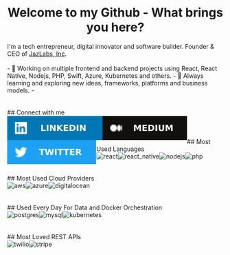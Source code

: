 <h1 align="center">Welcome to my Github - What brings you here?</h1>
I'm a tech entrepreneur, digital innovator and software builder. Founder & CEO of <a href="https://jazlabs.com" target="_blank">JazLabs, Inc</a>.
<br>
<br>
- 🔭 Working on multiple frontend and backend projects using React, React Native, Nodejs, PHP, Swift, Azure, Kubernetes and others.
- 🌱 Always learning and exploring new ideas, frameworks, platforms and business models.
-
<br>
<br>
<br>
## Connect with me
<br>
<div align="center">
<a href="https://www.linkedin.com/in/davidfeldt/" target="_blank"><img align="left" alt="linked-in" src="images/linkedin.svg" /></a>&nbsp;<a href="https://medium.com/@davidfeldt" target="_blank"><img align="left" alt="medium" src="images/medium.svg" /></a>&nbsp;<a href="https://twitter.com/davidfeldt" target="_blank"><img align="left" alt="twitter" src="images/twitter.svg" /></a>
</div>
<br>
<br>
## Most Used Languages
<br>
<div align="center">
<a href="https://reactjs.org/" target="_blank"><img align="left" alt="react" src="https://img.shields.io/badge/react%20-%2320232a.svg?&style=for-the-badge&logo=react&logoColor=%2361DAFB" /></a>&nbsp;<a href="https://reactnative.dev/" target="_blank"><img align="left" alt="react_native" src="https://img.shields.io/badge/react_native-%2320232a.svg?style=for-the-badge&logo=react&logoColor=%2361DAFB" /></a>&nbsp;<a href="https://nodejs.org/en/" target="_blank"><img align="left" alt="nodejs" src="https://img.shields.io/badge/node.js%20-%2343853D.svg?&style=for-the-badge&logo=node.js&logoColor=white" /></a>&nbsp;<a href="https://www.php.net/" target="_blank"><img align="left" alt="php" src="https://img.shields.io/badge/php-%23777BB4.svg?style=for-the-badge&logo=php&logoColor=white" /></a>
</div>
<br>
<br>
## Most Used Cloud Providers
<br>
<div align="center">
<a href="https://console.aws.amazon.com" target="_blank"><img align="left" alt="aws" src="https://img.shields.io/badge/Amazon%20AWS-%23232F3E?logo=amazon-aws&logoColor=white&style=for-the-badge" /></a>&nbsp;<a href="https://portal.azure.com" target="_blank"><img align="left" alt="azure" src="https://img.shields.io/badge/azure-%230072C6.svg?style=for-the-badge&logo=azure-devops&logoColor=white" /></a>&nbsp;<a href="https://cloud.digitalocean.com/" target="_blank"><img align="left" alt="digitalocean" src="https://img.shields.io/badge/DigitalOcean-%230167ff.svg?style=for-the-badge&logo=digitalOcean&logoColor=white" /></a>
</div>
<br>
<br>
## Used Every Day For Data and Docker Orchestration
<br>
<div align="center">
<a href="https://www.postgresql.org/" target="_blank"><img align="left" alt="postgres" src="https://img.shields.io/badge/postgres-%23316192.svg?&style=for-the-badge&logo=postgresql&logoColor=white" /></a>&nbsp;<a href="https://www.mysql.com/" target="_blank"><img align="left" alt="mysql" src="https://img.shields.io/badge/mysql-%2300f.svg?&style=for-the-badge&logo=postgresql&logoColor=white" /></a>&nbsp;<a href="https://kubernetes.io/" target="_blank"><img align="left" alt="kubernetes" src="https://img.shields.io/badge/kubernetes-%23326ce5.svg?style=for-the-badge&logo=kubernetes&logoColor=white" /></a>
</div>
<br>
<br>
## Most Loved REST APIs
<br>
<div align="center">
<a href="https://twilio.com" target="_blank"><img align="left" alt="twilio" src="https://camo.githubusercontent.com/73d1c4acd19e3b7b0d349618243fbef3735634e6/68747470733a2f2f696d672e736869656c64732e696f2f62616467652f5477696c696f2532302d2532334632324634362e7376673f267374796c653d666f722d7468652d6261646765266c6f676f3d5477696c696f266c6f676f436f6c6f723d7768697465" /></a>&nbsp;<a href="https://stripe.com" target="_blank"><img align="left" alt="stripe" src="https://camo.githubusercontent.com/f886ff68959ba63b005202933399441080435fec/68747470733a2f2f696d672e736869656c64732e696f2f62616467652f5374726970652532302d2532333030384344442e7376673f267374796c653d666f722d7468652d6261646765266c6f676f3d537472697065266c6f676f436f6c6f723d7768697465" /></a>
</div>
<br>
<br>
